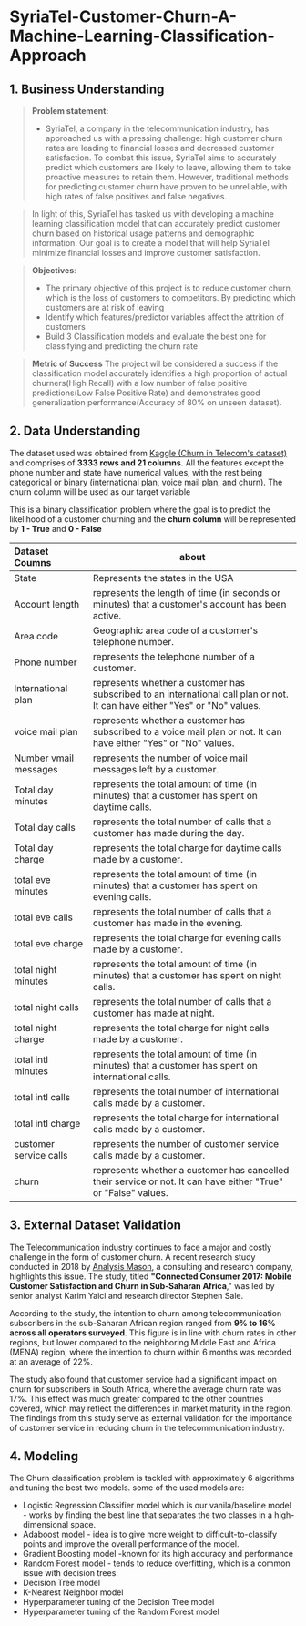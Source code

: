 # SyriaTel-Customer-Churn-A-Machine-Learning-Classification-Approach




## 1. Business Understanding
> **Problem statement:**
 >* SyriaTel, a company in the telecommunication industry, has approached us with a pressing challenge: high customer churn rates are leading to financial losses and decreased customer satisfaction. To combat this issue, SyriaTel aims to accurately predict which customers are likely to leave, allowing them to take proactive measures to retain them. However, traditional methods for predicting customer churn have proven to be unreliable, with high rates of false positives and false negatives.

  > In light of this, SyriaTel has tasked us with developing a machine learning classification model that can accurately predict customer churn based on historical usage patterns and demographic information. Our goal is to create a model that will help SyriaTel minimize financial losses and improve customer satisfaction.

> **Objectives**:
 >* The primary objective of this project is to reduce customer churn, which is the loss of customers to competitors. By predicting which customers are at risk of leaving
 >* Identify which features/predictor variables affect the attrition of customers 
 >* Build 3 Classification models and evaluate the best one for classifying and predicting the churn rate

> **Metric of Success**
The project wil be considered a success if the classification model accurately identifies a high proportion of actual churners(High Recall) with a low number of false positive predictions(Low False Positive Rate) and demonstrates good generalization performance(Accuracy of 80% on unseen dataset).


## 2. Data Understanding

The dataset used was obtained from [Kaggle (Churn in Telecom's dataset)](https://www.kaggle.com/datasets/becksddf/churn-in-telecoms-dataset) and comprises of **3333 rows and 21 columns**. All the features except the phone number and state have numerical values, with the rest being categorical or binary (international plan, voice mail plan, and churn). The churn column will be used as our target variable 

This is a binary classification problem where the goal is to predict the likelihood of a customer churning and the **churn column** will be represented by **1 - True** and **0 - False**

|Dataset Coumns|about|
|:------|------|
|State|Represents the states in the USA|
|Account length|represents the length of time (in seconds or minutes) that a customer's account has been active.|
|Area code|Geographic area code of a customer's telephone number.|
|Phone number|represents the telephone number of a customer.|
|International plan|represents whether a customer has subscribed to an international call plan or not. It can have either "Yes" or "No" values.|
|voice mail plan|represents whether a customer has subscribed to a voice mail plan or not. It can have either "Yes" or "No" values.|
|Number vmail messages|represents the number of voice mail messages left by a customer.|
|Total day minutes|represents the total amount of time (in minutes) that a customer has spent on daytime calls.|
|Total day calls|represents the total number of calls that a customer has made during the day.|
|Total day charge|represents the total charge for daytime calls made by a customer.|
|total eve minutes|represents the total amount of time (in minutes) that a customer has spent on evening calls.|
|total eve calls|represents the total number of calls that a customer has made in the evening.|
|total eve charge|represents the total charge for evening calls made by a customer.|
|total night minutes|represents the total amount of time (in minutes) that a customer has spent on night calls.|
|total night calls|represents the total number of calls that a customer has made at night.|
|total night charge|represents the total charge for night calls made by a customer.|
|total intl minutes|represents the total amount of time (in minutes) that a customer has spent on international calls.|
|total intl calls|represents the total number of international calls made by a customer.|
|total intl charge| represents the total charge for international calls made by a customer.|
|customer service calls|represents the number of customer service calls made by a customer.|
|churn|represents whether a customer has cancelled their service or not. It can have either "True" or "False" values.|

## 3. External Dataset Validation
The Telecommunication industry continues to face a major and costly challenge in the form of customer churn. A recent research study conducted in 2018 by [Analysis Mason](https://www.analysysmason.com/globalassets/x_migrated-media/media/analysys_mason_ssa_mobile_satisfaction_sample_jun2018_rdmm03.pdf), a consulting and research company, highlights this issue. The study, titled **"Connected Consumer 2017: Mobile Customer Satisfaction and Churn in Sub-Saharan Africa**," was led by senior analyst Karim Yaici and research director Stephen Sale.

According to the study, the intention to churn among telecommunication subscribers in the sub-Saharan African region ranged from **9% to 16% across all operators surveyed**. This figure is in line with churn rates in other regions, but lower compared to the neighboring Middle East and Africa (MENA) region, where the intention to churn within 6 months was recorded at an average of 22%.

The study also found that customer service had a significant impact on churn for subscribers in South Africa, where the average churn rate was 17%. This effect was much greater compared to the other countries covered, which may reflect the differences in market maturity in the region. The findings from this study serve as external validation for the importance of customer service in reducing churn in the telecommunication industry.

## 4. Modeling
The Churn classification problem is tackled with approximately 6 algorithms and tuning the best two models. some of the used models are:
 * Logistic Regression Classifier model which is our vanila/baseline model - works by finding the best line that separates the two classes in a high-dimensional space.
 * Adaboost model -  idea is to give more weight to difficult-to-classify points and improve the overall performance of the model.
 * Gradient Boosting model -known for its high accuracy and performance
 * Random Forest model - tends to reduce overfitting, which is a common issue with decision trees.
 * Decision Tree model
 * K-Nearest Neighbor model
 * Hyperparameter tuning of the Decision Tree model
 * Hyperparameter tuning of the Random Forest model


